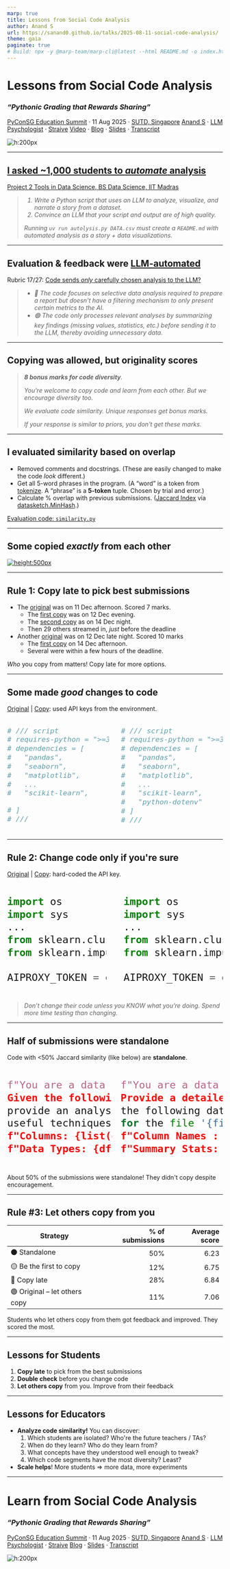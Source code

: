 ```yaml
---
marp: true
title: Lessons from Social Code Analysis
author: Anand S
url: https://sanand0.github.io/talks/2025-08-11-social-code-analysis/
theme: gaia
paginate: true
# Build: npx -y @marp-team/marp-cli@latest --html README.md -o index.html
---
```


<style>
  blockquote, q {
    font-style: italic;
  }

</style>

# Lessons from Social Code Analysis

### <q>Pythonic Grading that Rewards Sharing</q>

[PyConSG Education Summit](https://pycon.sg/edusummit.html) · 11 Aug 2025 · [SUTD, Singapore](https://maps.app.goo.gl/rfqZDgPiPkhr5C7E6)
[Anand S](https://s-anand.net/) · [LLM Psychologist](https://www.linkedin.com/in/sanand0/) · [Straive](https://straive.com/)
[Video](https://youtu.be/2WclnjSljbM) · [Blog](https://www.s-anand.net/blog/category/education/) · [Slides](https://sanand0.github.io/talks/2025-08-11-social-code-analysis/) · [Transcript](https://github.com/sanand0/talks/blob/main/2025-08-11-social-code-analysis/transcript.md)

![h:200px](https://api.qrserver.com/v1/create-qr-code/?size=150x150&data=https://sanand0.github.io/talks/2025-08-11-social-code-analysis/)

---

## [I asked ~1,000 students to _automate_ analysis](https://github.com/sanand0/tools-in-data-science-public/blob/tds-2024-t3/project-2-automated-analysis.md)

[Project 2 Tools in Data Science, BS Data Science, IIT Madras](https://github.com/sanand0/tools-in-data-science-public/blob/tds-2024-t3/project-2-automated-analysis.md)

> 1. Write a Python script that uses an LLM to analyze, visualize, and narrate a story from a dataset.
> 2. Convince an LLM that your script and output are of high quality.
>
> Running `uv run autolysis.py DATA.csv` must create a `README.md` with automated analysis as a story + data visualizations.

---

## Evaluation & feedback were [LLM-automated](https://github.com/sanand0/tools-in-data-science-public/blob/tds-2024-t3/project2/evaluate.py)

Rubric 17/27: [Code sends _only_ carefully chosen analysis to the LLM?]((https://sanand0.github.io/tds-2024-sep-project-2-results/#?tab=detail&test=code%3A+selective_analyses&sort=marks))

> - 🔴 The code focuses on selective data analysis required to prepare a report but doesn't have a filtering mechanism to only present certain metrics to the AI.
> - 🟢 The code only processes relevant analyses by summarizing key findings (missing values, statistics, etc.) before sending it to the LLM, thereby avoiding unnecessary data.

---

## Copying was allowed, but originality scores

> **8 bonus marks for code diversity**.
>
> You're welcome to copy code and learn from each other. But we encourage diversity too.
>
> We evaluate code similarity. Unique responses get bonus marks.
>
> If your response is similar to priors, you don't get these marks.

---

## I evaluated similarity based on overlap

- Removed comments and docstrings. (These are easily changed to make the code _look_ different.)
- Get all 5-word phrases in the program. (A “word” is a token from [tokenize](https://docs.python.org/3/library/tokenize.html). A “phrase” is a **5-token** tuple. Chosen by trial and error.)
- Calculate % overlap with previous submissions. ([Jaccard Index](https://en.wikipedia.org/wiki/Jaccard_index) via [datasketch.MinHash](https://ekzhu.com/datasketch/minhash.html).)

[Evaluation code: `similarity.py`](https://github.com/sanand0/tools-in-data-science-public/blob/tds-2024-t3/project2/similarity.py)

---

## Some copied _exactly_ from each other

[![height:500px](similarity-100.webp)](https://sanand0.github.io/tds-2024-sep-project-2-results/similar.html#?similarity=1)

---

## Rule 1: Copy late to pick best submissions

- The [original](https://raw.githubusercontent.com/AlakhyaIITM/TDS_proj2/main/autolysis.py) was on 11 Dec afternoon. Scored 7 marks.
  - The [first copy](https://raw.githubusercontent.com/22f3001192/PROJECT-2-TDS/refs/heads/main/autolysis.py) was on 12 Dec evening.
  - The [second copy](https://raw.githubusercontent.com/Sreekar-1804/TDS-Project-2/main/autolysis.py) as on 14 Dec night.
  - Then 29 others streamed in, _just_ before the deadline
- Another [original](https://raw.githubusercontent.com/0rajnishk/tds_project_2/main/autolysis.py) was on 12 Dec late night. Scored 10 marks
  - The [first copy](https://raw.githubusercontent.com/indalbind/Automated_Analysis/refs/heads/main/autolysis.py) on 14 Dec afternoon.
  - Several were within a few hours of the deadline.

_Who_ you copy from matters! Copy late for more options.

---

## Some made _good_ changes to code

[Original](https://raw.githubusercontent.com/0rajnishk/tds_project_2/main/autolysis.py) | [Copy](https://raw.githubusercontent.com/22f3000612/22f3000612-TDS2/refs/heads/main/autolysis.py): used API keys from the environment.

<div style="display: flex; zoom: 1.4; gap: 20px">

```python
# /// script
# requires-python = ">=3.11"
# dependencies = [
#   "pandas",
#   "seaborn",
#   "matplotlib",
#   ...
#   "scikit-learn",

# ]
# ///
```

```python
# /// script
# requires-python = ">=3.12"
# dependencies = [
#   "pandas",
#   "seaborn",
#   "matplotlib",
#   ...
#   "scikit-learn",
#   "python-dotenv"
# ]
# ///
```

</div>

---

## Rule 2: Change code only if you're sure

[Original](https://raw.githubusercontent.com/Nimbus29/TDS-Project_2/refs/heads/main/autolysis.py) | [Copy](https://raw.githubusercontent.com/nightcoder358/TDS-Project-2/refs/heads/main/autolysis.py): hard-coded the API key.

<div style="display: flex; zoom: 2; gap: 20px">

```python
import os
import sys
...
from sklearn.cluster import KMeans
from sklearn.impute import SimpleImputer

AIPROXY_TOKEN = os.getenv('AIPROXY_TOKEN')
```

```python
import os
import sys
...
from sklearn.cluster import KMeans
from sklearn.impute import SimpleImputer

AIPROXY_TOKEN = os.getenv('eyJhbGciOi...')
```

</div>

> Don’t change their code unless you KNOW what you’re doing.
> Spend more time testing than changing.

---

## Half of submissions were standalone

Code with <50% Jaccard similarity (like below) are **standalone**.

<div style="display: flex; zoom: 2; gap: 10px">

```python
f"You are a data analyst.
Given the following dataset information,
provide an analysis plan and suggest
useful techniques:\n\n"
f"Columns: {list(df.columns)}\n"
f"Data Types: {df.dtypes.to_dict()}\n"
```

```python
f"You are a data analyst.
Provide a detailed narrative based on
the following data analysis results
for the file '{file_path.name}':\n\n"
f"Column Names : {list(df.keys())}\n\n"
f"Summary Stats: {analysis['summary']}"
```

</div>

About 50% of the submissions were standalone!
They didn't copy despite encouragement.

---

## Rule #3: Let others copy from you

| Strategy                      | % of submissions | Average score |
| ----------------------------- | ---------------: | ------------: |
| ⚫ Standalone                 |              50% |          6.23 |
| 🟡 Be the first to copy       |              12% |          6.75 |
| 🔴 Copy late                  |              28% |          6.84 |
| 🟢 Original – let others copy |              11% |          7.06 |

Students who let others copy from them got feedback and improved.
They scored the most.

---

## Lessons for Students

1. **Copy late** to pick from the best submissions
2. **Double check** before you change code
3. **Let others copy** from you. Improve from their feedback

---

## Lessons for Educators

- **Analyze code similarity!** You can discover:
  1. Which students are isolated? Who're the future teachers / TAs?
  2. When do they learn? Who do they learn from?
  3. What concepts have they understood well enough to tweak?
  4. Which code segments have the most diversity? Least?
- **Scale helps**! More students ⇒ more data, more experiments

---

# Learn from Social Code Analysis

### <q>Pythonic Grading that Rewards Sharing</q>

[PyConSG Education Summit](https://pycon.sg/edusummit.html) · 11 Aug 2025 · [SUTD, Singapore](https://maps.app.goo.gl/rfqZDgPiPkhr5C7E6)
[Anand S](https://s-anand.net/) · [LLM Psychologist](https://www.linkedin.com/in/sanand0/) · [Straive](https://straive.com/)
[Blog](https://www.s-anand.net/blog/category/education/) · [Slides](https://sanand0.github.io/talks/2025-08-11-social-code-analysis/) · [Transcript](https://github.com/sanand0/talks/blob/main/2025-08-11-social-code-analysis/transcript.md)

![h:200px](https://api.qrserver.com/v1/create-qr-code/?size=150x150&data=https://sanand0.github.io/talks/2025-08-11-social-code-analysis/)
